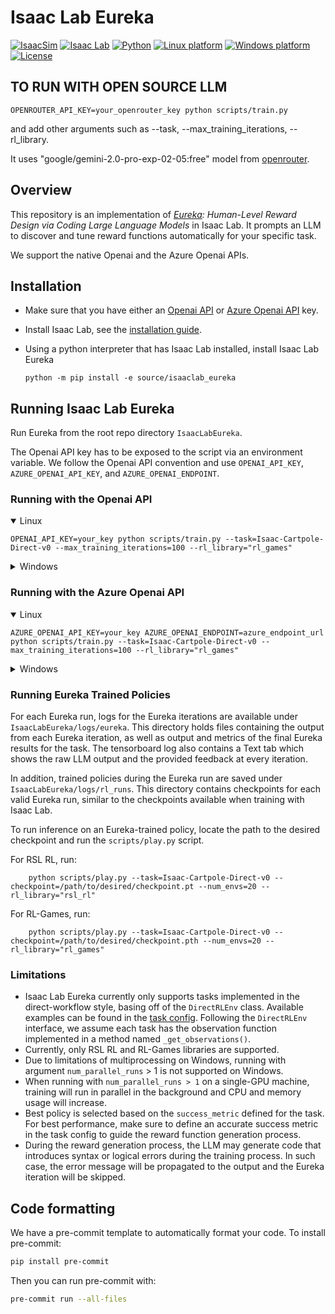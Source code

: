 # Isaac Lab Eureka

[![IsaacSim](https://img.shields.io/badge/IsaacSim-4.5.0-silver.svg)](https://docs.omniverse.nvidia.com/isaacsim/latest/overview.html)
[![Isaac Lab](https://img.shields.io/badge/IsaacLab-2.0.0-silver)](https://isaac-sim.github.io/IsaacLab)
[![Python](https://img.shields.io/badge/python-3.10-blue.svg)](https://docs.python.org/3/whatsnew/3.10.html)
[![Linux platform](https://img.shields.io/badge/platform-linux--64-orange.svg)](https://releases.ubuntu.com/20.04/)
[![Windows platform](https://img.shields.io/badge/platform-windows--64-orange.svg)](https://www.microsoft.com/en-us/)
[![License](https://img.shields.io/badge/license-MIT-yellow.svg)](https://opensource.org/license/mit)

## TO RUN WITH OPEN SOURCE LLM
```
OPENROUTER_API_KEY=your_openrouter_key python scripts/train.py
```
and add other arguments such as --task, --max_training_iterations, --rl_library.

It uses "google/gemini-2.0-pro-exp-02-05:free" model from [openrouter](https://openrouter.ai/models?max_price=0).

## Overview

This repository is an implementation of *[Eureka](https://github.com/eureka-research/Eureka): Human-Level Reward Design via Coding Large Language Models* in Isaac Lab.
It prompts an LLM to discover and tune reward functions automatically for your specific task.

We support the native Openai and the Azure Openai APIs.

## Installation

- Make sure that you have either an [Openai API](https://platform.openai.com/api-keys) or [Azure Openai API](https://learn.microsoft.com/en-us/azure/ai-services/openai/quickstart?tabs=command-line%2Cpython-new&pivots=programming-language-python) key.

- Install Isaac Lab, see the [installation guide](https://isaac-sim.github.io/IsaacLab/main/source/setup/installation/index.html).

- Using a python interpreter that has Isaac Lab installed, install Isaac Lab Eureka
    ```
    python -m pip install -e source/isaaclab_eureka
    ```

## Running Isaac Lab Eureka

Run Eureka from the root repo directory ``IsaacLabEureka``.

The Openai API key has to be exposed to the script via an environment variable. We follow the Openai API convention and use ``OPENAI_API_KEY``, ``AZURE_OPENAI_API_KEY``, and ``AZURE_OPENAI_ENDPOINT``.

### Running with the Openai API

<details open>
<summary>Linux</summary>

```
OPENAI_API_KEY=your_key python scripts/train.py --task=Isaac-Cartpole-Direct-v0 --max_training_iterations=100 --rl_library="rl_games"
```
</details>

<details>
<summary>Windows</summary>

**Powershell**
```
$env:OPENAI_API_KEY="your_key"
python scripts\train.py --task=Isaac-Cartpole-Direct-v0 --max_training_iterations=100 --rl_library="rl_games"
```

**Command line**
```
set OPENAI_API_KEY=your_key
python scripts\train.py --task=Isaac-Cartpole-Direct-v0 --max_training_iterations=100 --rl_library="rl_games"
```
</details>

### Running with the Azure Openai API

<details open>
<summary>Linux</summary>

```
AZURE_OPENAI_API_KEY=your_key AZURE_OPENAI_ENDPOINT=azure_endpoint_url python scripts/train.py --task=Isaac-Cartpole-Direct-v0 --max_training_iterations=100 --rl_library="rl_games"
```
</details>

<details>
<summary>Windows</summary>

**Powershell**
```
$env:AZURE_OPENAI_API_KEY="your_key"
$env:AZURE_OPENAI_ENDPOINT="azure_endpoint_url"
python scripts\train.py --task=Isaac-Cartpole-Direct-v0 --max_training_iterations=100 --rl_library="rl_games"
```

**Command line**
```
set AZURE_OPENAI_API_KEY=your_key
set AZURE_OPENAI_ENDPOINT=azure_endpoint_url
python scripts\train.py --task=Isaac-Cartpole-Direct-v0 --max_training_iterations=100 --rl_library="rl_games"
```
</details>

### Running Eureka Trained Policies

For each Eureka run, logs for the Eureka iterations are available under ``IsaacLabEureka/logs/eureka``.
This directory holds files containing the output from each Eureka iteration, as well as output and metrics
of the final Eureka results for the task. The tensorboard log also contains a Text tab which shows the raw LLM output
and the provided feedback at every iteration.

In addition, trained policies during the Eureka run are saved under ``IsaacLabEureka/logs/rl_runs``.
This directory contains checkpoints for each valid Eureka run, similar to the checkpoints available
when training with Isaac Lab.

To run inference on an Eureka-trained policy, locate the path to the desired checkpoint and run the ``scripts/play.py`` script.

For RSL RL, run:

```
    python scripts/play.py --task=Isaac-Cartpole-Direct-v0 --checkpoint=/path/to/desired/checkpoint.pt --num_envs=20 --rl_library="rsl_rl"
```

For RL-Games, run:

```
    python scripts/play.py --task=Isaac-Cartpole-Direct-v0 --checkpoint=/path/to/desired/checkpoint.pth --num_envs=20 --rl_library="rl_games"
```

### Limitations

- Isaac Lab Eureka currently only supports tasks implemented in the direct-workflow style, basing off of the ``DirectRLEnv`` class.
Available examples can be found in the [task config](source/isaaclab_eureka/isaaclab_eureka/config/tasks.py). Following the ``DirectRLEnv``
interface, we assume each task has the observation function implemented in a method named ``_get_observations()``.
- Currently, only RSL RL and RL-Games libraries are supported.
- Due to limitations of multiprocessing on Windows, running with argument ``num_parallel_runs`` > 1 is not supported on Windows.
- When running with ``num_parallel_runs > 1`` on a single-GPU machine, training will run in parallel in the background and CPU and memory usage will increase.
- Best policy is selected based on the ``success_metric`` defined for the task. For best performance, make sure to define an accurate success metric in the task config to guide the reward function generation process.
- During the reward generation process, the LLM may generate code that introduces syntax or logical errors during the training process. In such case, the error message will be propagated to the output and the Eureka iteration will be skipped.


## Code formatting

We have a pre-commit template to automatically format your code.
To install pre-commit:

```bash
pip install pre-commit
```

Then you can run pre-commit with:

```bash
pre-commit run --all-files
```
